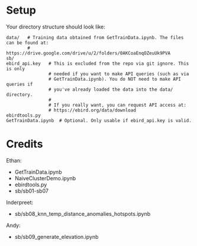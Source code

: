# Setup
Your directory structure should look like:
```
data/	# Training data obtained from GetTrainData.ipynb. The files can be found at:
		# https://drive.google.com/drive/u/2/folders/0AKCoaEnqOZeuUk9PVA
sb/
ebird_api.key	# This is excluded from the repo via git ignore. This is only
				# needed if you want to make API queries (such as via
				# GetTrainData.ipynb). You do NOT need to make API queries if
				# you've already loaded the data into the data/ directory.
				#
				# If you really want, you can request API access at:
				# https://ebird.org/data/download
ebirdtools.py
GetTrainData.ipynb	# Optional. Only usable if ebird_api.key is valid.
```

# Credits
Ethan:
- GetTrainData.ipynb
- NaiveClusterDemo.ipynb
- ebirdtools.py
- sb/sb01-sb07

Inderpreet:
- sb/sb08_knn_temp_distance_anomalies_hotspots.ipynb

Andy:
- sb/sb09_generate_elevation.ipynb

